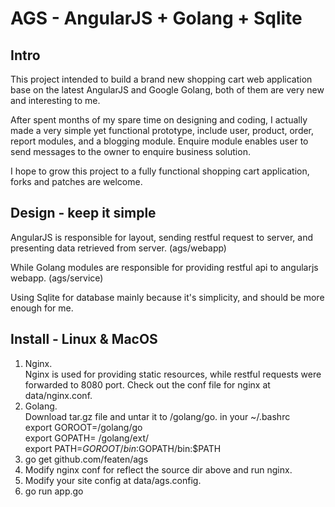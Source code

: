 AGS - AngularJS + Golang + Sqlite
===

## Intro

This project intended to build a brand new shopping cart web application base on the latest AngularJS and Google Golang, both of them are very new and interesting to me.

After spent months of my spare time on designing and coding, I actually made a very simple yet functional prototype, include user, product, order, report modules, and a blogging module. Enquire module enables user to send messages to the owner to enquire business solution.

I hope to grow this project to a fully functional shopping cart application, forks and patches are welcome.


## Design - keep it simple

AngularJS is responsible for layout, sending restful request to server, and presenting data retrieved from server. (ags/webapp)

While Golang modules are responsible for providing restful api to angularjs webapp. (ags/service)

Using Sqlite for database mainly because it's simplicity, and should be more enough for me.


## Install - Linux & MacOS

1. Nginx.   
        Nginx is used for providing static resources, while restful requests were forwarded to 8080 port. Check out the conf file for nginx at data/nginx.conf.
2. Golang.  
	Download tar.gz file and untar it to /golang/go.  in your ~/.bashrc  
	export GOROOT=/golang/go  
	export GOPATH= /golang/ext/  
        export PATH=$GOROOT/bin:$GOPATH/bin:$PATH  
3. go get github.com/featen/ags
4. Modify nginx conf for reflect the source dir above and run nginx.
5. Modify your site config at data/ags.config.
6. go run app.go


